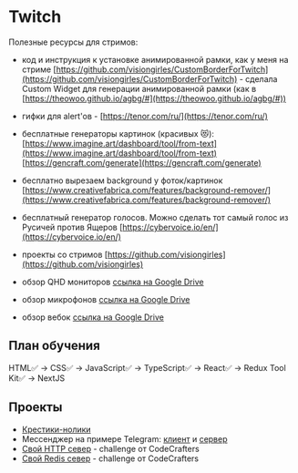 # Twitch
Полезные ресурсы для стримов:
- код и инструкция к установке анимированной рамки, как у меня на стриме [https://github.com/visiongirles/CustomBorderForTwitch](https://github.com/visiongirles/CustomBorderForTwitch) - 
сделала Custom Widget для генерации анимированной рамки (как в [https://theowoo.github.io/agbg/#](https://theowoo.github.io/agbg/#)) 

- гифки для alert'ов - [https://tenor.com/ru/](https://tenor.com/ru/)

- бесплатные генераторы картинок (красивых 😻): <br/>
[https://www.imagine.art/dashboard/tool/from-text](https://www.imagine.art/dashboard/tool/from-text)<br/>
[https://gencraft.com/generate](https://gencraft.com/generate) 

- бесплатно вырезаем background у фоток/картинок [https://www.creativefabrica.com/features/background-remover/](https://www.creativefabrica.com/features/background-remover/)
 
- бесплатный генератор голосов. Можно сделать тот самый голос из Русичей против Ящеров [https://cybervoice.io/en/](https://cybervoice.io/en/) 

- проекты со стримов [https://github.com/visiongirles](https://github.com/visiongirles)

- обзор QHD мониторов [ссылка на Google Drive](https://docs.google.com/spreadsheets/d/11BmOUdyBkQDOF7BUleHxYW9Z-Q-9vD9tG_6F0DRrHDM/edit?usp=sharing)
- обзор микрофонов [ссылка на Google Drive](https://docs.google.com/spreadsheets/d/14So8IZaQGBuA-80F5xij9BWfN1EaWzHagxF9uszBXWA/edit?usp=sharing)
- обзор вебок [ссылка на Google Drive](https://docs.google.com/spreadsheets/d/1UbjmeekGGfZ5oBhYYFio-XY5zzmL9swnNicDJEcprfM/edit?usp=sharing)
 
## План обучения
HTML✅ -> CSS✅ -> JavaScript✅ -> TypeScript✅ -> React✅ -> Redux Tool Kit✅ -> NextJS

## Проекты
- [Крестики-нолики](https://github.com/visiongirles/TicTacToe)
- Мессенджер на примере Telegram: [клиент](https://github.com/visiongirles/Telegram) и [сервер](https://github.com/visiongirles/TelegramServer)
- [Свой HTTP север]((https://github.com/visiongirles/HTTP-Server)) - challenge от CodeCrafters
- [Свой Redis север]((https://github.com/visiongirles/Redis-server)) - challenge от CodeCrafters
